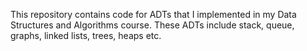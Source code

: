 This repository contains code for ADTs that I implemented in my Data Structures and Algorithms course. These ADTs include stack, queue, graphs, linked lists, trees, heaps etc.
